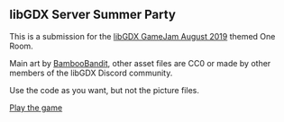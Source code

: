 ## libGDX Server Summer Party

This is a submission for the [libGDX GameJam August 2019](https://itch.io/jam/libgdx-jam-august-2019) themed One Room.

Main art by [BambooBandit](https://github.com/BambooBandit), other asset files are CC0 or made by other members of the libGDX Discord community.

Use the code as you want, but not the picture files.

[Play the game](https://mrstahlfelge.itch.io/gdxjam1908)